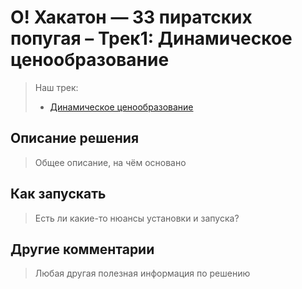# О! Хакатон — 33 пиратских попугая – Трек1: Динамическое ценообразование

> 
> Наш трек:
> 
> - [Динамическое ценообразование](https://docs.ostrovok.tech/s/hackathon-track-1)
> 

## Описание решения

> Общее описание, на чём основано

## Как запускать

> Есть ли какие-то нюансы установки и запуска?

## Другие комментарии

> Любая другая полезная информация по решению
